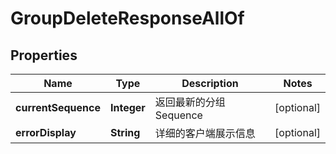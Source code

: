 

# GroupDeleteResponseAllOf


## Properties

| Name | Type | Description | Notes |
|------------ | ------------- | ------------- | -------------|
|**currentSequence** | **Integer** | 返回最新的分组 Sequence |  [optional] |
|**errorDisplay** | **String** | 详细的客户端展示信息 |  [optional] |



